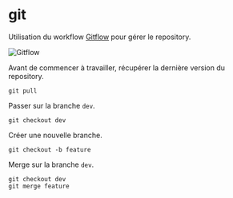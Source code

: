 # git

Utilisation du workflow [Gitflow](https://www.atlassian.com/fr/git/tutorials/comparing-workflows/gitflow-workflow) pour gérer le repository.

![Gitflow](https://cdn-images-1.medium.com/max/1600/1*L0jHGLTJwZO5CTtpsn-dKA.png)

Avant de commencer à travailler, récupérer la dernière version du repository.

```git
git pull
```

Passer sur la branche `dev`.

```git
git checkout dev
```

Créer une nouvelle branche.

```git
git checkout -b feature
```

Merge sur la branche `dev`.

```git
git checkout dev
git merge feature
```
